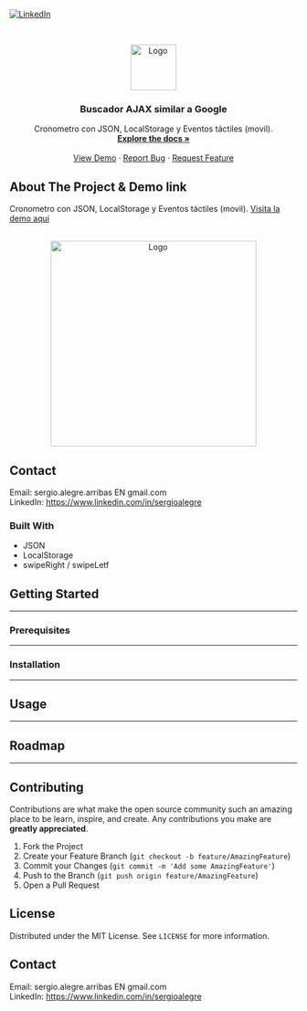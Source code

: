 <!--
REEMPLAZAR: Buscador-Ajax-similar-a-Google, TITULO, DESCRIPCION, DESCRIPCION2, DEMO, TECNOLOGIAS
-->
[![LinkedIn][linkedin-shield]][linkedin-url]

<!-- PROJECT LOGO -->
<br />
<p align="center">
  <a href="https://github.com/sergioalegre/CronoTactil-localstorage-json">
    <img src="http://sergioalegre.es/logo.JPG" alt="Logo" width="80" height="80">
  </a>

  <h3 align="center"><!-- TITULO -->Buscador AJAX similar a Google</h3>

  <p align="center">
    <!-- DESCRIPCION -->Cronometro con JSON, LocalStorage y Eventos táctiles (movil).
    <br />
    <a href="https://github.com/sergioalegre/CronoTactil-localstorage-json"><strong>Explore the docs »</strong></a>
    <br />
    <br />
    <!-- DEMO --><a href="http://sergioalegre.es/Programacion/_CronoTactil/Crono-tactil-json-localstorage.html">View Demo</a>
    ·
    <a href="https://github.com/sergioalegre/CronoTactil-localstorage-json/issues">Report Bug</a>
    ·
    <a href="https://github.com/sergioalegre/CronoTactil-localstorage-json/issues">Request Feature</a>
  </p>
</p>

## About The Project & Demo link
<!-- DESCRIPCION2 --> <!-- DEMO -->
Cronometro con JSON, LocalStorage y Eventos táctiles (movil).  <a href="http://sergioalegre.es/Programacion/_CronoTactil/Crono-tactil-json-localstorage.html">Visita la demo aqui</a>
<br><br>
<p align="center">
  <a href="http://sergioalegre.es/Programacion/_CronoTactil/Crono-tactil-json-localstorage.html">
    <img src="http://sergioalegre.es/Programacion/_CronoTactil/Captura.PNG" alt="Logo" width="360" height="">
  </a>
</p>

## Contact
Email: sergio.alegre.arribas EN gmail.com
<br>
LinkedIn: https://www.linkedin.com/in/sergioalegre


### Built With
<!-- TECNOLOGIAS -->
* JSON
* LocalStorage
* swipeRight / swipeLetf

## Getting Started
---

### Prerequisites
---

### Installation
---

## Usage
---

## Roadmap
---

## Contributing
Contributions are what make the open source community such an amazing place to be learn, inspire, and create. Any contributions you make are **greatly appreciated**.

1. Fork the Project
2. Create your Feature Branch (`git checkout -b feature/AmazingFeature`)
3. Commit your Changes (`git commit -m 'Add some AmazingFeature'`)
4. Push to the Branch (`git push origin feature/AmazingFeature`)
5. Open a Pull Request

## License
Distributed under the MIT License. See `LICENSE` for more information.

## Contact
Email: sergio.alegre.arribas EN gmail.com
<br>
LinkedIn: https://www.linkedin.com/in/sergioalegre


[linkedin-shield]: https://img.shields.io/badge/-LinkedIn-black.svg?style=flat-square&logo=linkedin&colorB=555
[linkedin-url]: https://linkedin.com/in/sergioalegre

